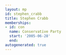 ```yaml
---
layout: mp
id: stephen_crabb
title: Stephen Crabb
memberships:
- id: con
  name: Conservative Party
  start: '2005-06-28'
  end: 
autogenerated: true
---
```

